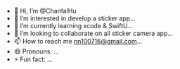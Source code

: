 - 👋 Hi, I’m @ChantalHu
- 👀 I’m interested in develop a sticker app...  
- 🌱 I’m currently learning xcode & SwiftU...
- 💞️ I’m looking to collaborate on all sticker camera app...
- 📫 How to reach me nn100716@gmail.com...
- 😄 Pronouns: ...
- ⚡ Fun fact: ...

<!---
ChantalHu/ChantalHu is a ✨ special ✨ repository because its `README.md` (this file) appears on your GitHub profile.
You can click the Preview link to take a look at your changes.
--->
